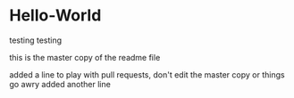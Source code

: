 # Hello-World
testing testing

this is the master copy of the readme file

added a line to play with pull requests, don't edit the master copy or things go awry
added another line
